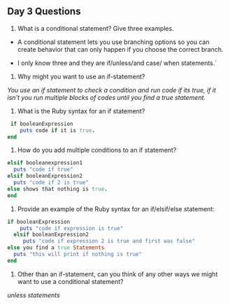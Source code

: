 ## Day 3 Questions

1. What is a conditional statement? Give three examples.

- A conditional statement lets you use branching options so you can create behavior that can only happen if you choose the correct branch.

- I only know three and they are if/unless/and case/ when statements.`

1. Why might you want to use an if-statement?

*You use an if statement to check a condition and run code if its true, if it isn't you run multiple blocks of codes until you find a true statement.*

1. What is the Ruby syntax for an if statement?

```ruby
 if booleanExpression
    puts code if it is true.
end
```

1. How do you add multiple conditions to an if statement?

```ruby
elsif booleanexpression1
  puts "code if true"
elsif booleanExpression2
  puts "code if 2 is true"
else shows that nothing is true.
end
  ```

1. Provide an example of the Ruby syntax for an if/elsif/else statement:

```ruby
if booleanExpression
    puts "code if expression is true"
  elsif booleanExpression2
     puts "code if expression 2 is true and first was false"
else you find a true Statements
  puts "this will print if nothing is true"
end
```

1. Other than an if-statement, can you think of any other ways we might want to use a conditional statement?

*unless statements*
